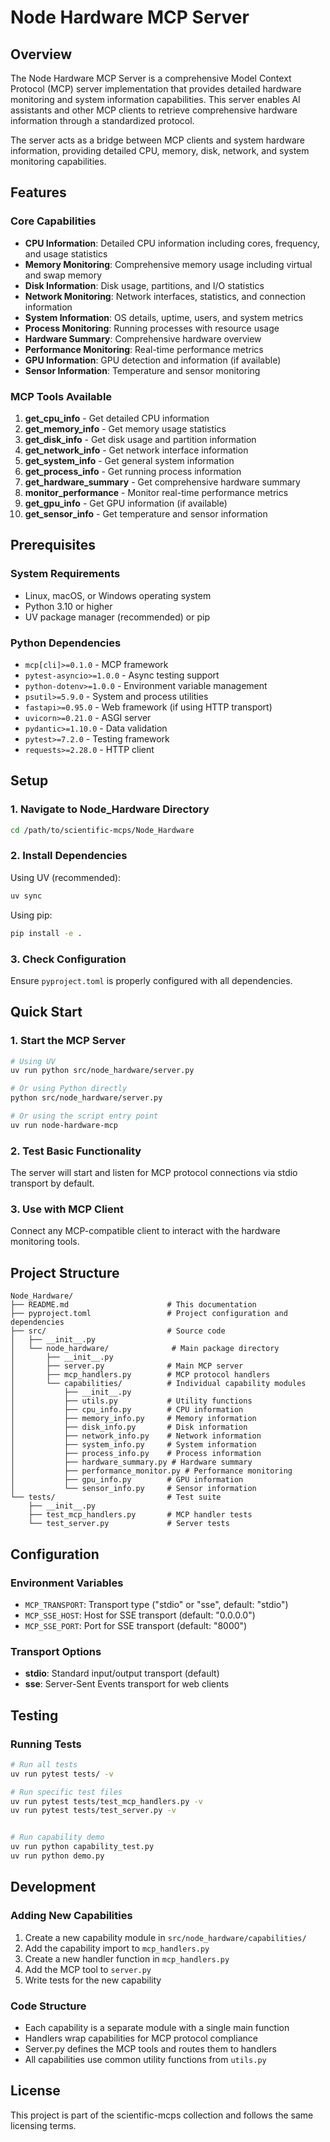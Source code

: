 # Node Hardware MCP Server

## Overview

The Node Hardware MCP Server is a comprehensive Model Context Protocol (MCP) server implementation that provides detailed hardware monitoring and system information capabilities. This server enables AI assistants and other MCP clients to retrieve comprehensive hardware information through a standardized protocol.

The server acts as a bridge between MCP clients and system hardware information, providing detailed CPU, memory, disk, network, and system monitoring capabilities.

## Features

### Core Capabilities
- **CPU Information**: Detailed CPU information including cores, frequency, and usage statistics
- **Memory Monitoring**: Comprehensive memory usage including virtual and swap memory
- **Disk Information**: Disk usage, partitions, and I/O statistics
- **Network Monitoring**: Network interfaces, statistics, and connection information
- **System Information**: OS details, uptime, users, and system metrics
- **Process Monitoring**: Running processes with resource usage
- **Hardware Summary**: Comprehensive hardware overview
- **Performance Monitoring**: Real-time performance metrics
- **GPU Information**: GPU detection and information (if available)
- **Sensor Information**: Temperature and sensor monitoring

### MCP Tools Available
1. **get_cpu_info** - Get detailed CPU information
2. **get_memory_info** - Get memory usage statistics
3. **get_disk_info** - Get disk usage and partition information
4. **get_network_info** - Get network interface information
5. **get_system_info** - Get general system information
6. **get_process_info** - Get running process information
7. **get_hardware_summary** - Get comprehensive hardware summary
8. **monitor_performance** - Monitor real-time performance metrics
9. **get_gpu_info** - Get GPU information (if available)
10. **get_sensor_info** - Get temperature and sensor information

## Prerequisites

### System Requirements
- Linux, macOS, or Windows operating system
- Python 3.10 or higher
- UV package manager (recommended) or pip

### Python Dependencies
- `mcp[cli]>=0.1.0` - MCP framework
- `pytest-asyncio>=1.0.0` - Async testing support
- `python-dotenv>=1.0.0` - Environment variable management
- `psutil>=5.9.0` - System and process utilities
- `fastapi>=0.95.0` - Web framework (if using HTTP transport)
- `uvicorn>=0.21.0` - ASGI server
- `pydantic>=1.10.0` - Data validation
- `pytest>=7.2.0` - Testing framework
- `requests>=2.28.0` - HTTP client

## Setup

### 1. Navigate to Node_Hardware Directory
```bash
cd /path/to/scientific-mcps/Node_Hardware
```

### 2. Install Dependencies
Using UV (recommended):
```bash
uv sync
```

Using pip:
```bash
pip install -e .
```

### 3. Check Configuration
Ensure `pyproject.toml` is properly configured with all dependencies.

## Quick Start

### 1. Start the MCP Server
```bash
# Using UV
uv run python src/node_hardware/server.py

# Or using Python directly
python src/node_hardware/server.py

# Or using the script entry point
uv run node-hardware-mcp
```

### 2. Test Basic Functionality
The server will start and listen for MCP protocol connections via stdio transport by default.

### 3. Use with MCP Client
Connect any MCP-compatible client to interact with the hardware monitoring tools.

## Project Structure

```
Node_Hardware/
├── README.md                      # This documentation
├── pyproject.toml                 # Project configuration and dependencies
├── src/                           # Source code
│   ├── __init__.py
│   └── node_hardware/              # Main package directory
│       ├── __init__.py
│       ├── server.py              # Main MCP server
│       ├── mcp_handlers.py        # MCP protocol handlers
│       └── capabilities/          # Individual capability modules
│           ├── __init__.py
│           ├── utils.py           # Utility functions
│           ├── cpu_info.py        # CPU information
│           ├── memory_info.py     # Memory information
│           ├── disk_info.py       # Disk information
│           ├── network_info.py    # Network information
│           ├── system_info.py     # System information
│           ├── process_info.py    # Process information
│           ├── hardware_summary.py # Hardware summary
│           ├── performance_monitor.py # Performance monitoring
│           ├── gpu_info.py        # GPU information
│           └── sensor_info.py     # Sensor information
└── tests/                         # Test suite
    ├── __init__.py
    ├── test_mcp_handlers.py       # MCP handler tests
    └── test_server.py             # Server tests
```

## Configuration

### Environment Variables
- `MCP_TRANSPORT`: Transport type ("stdio" or "sse", default: "stdio")
- `MCP_SSE_HOST`: Host for SSE transport (default: "0.0.0.0")
- `MCP_SSE_PORT`: Port for SSE transport (default: "8000")

### Transport Options
- **stdio**: Standard input/output transport (default)
- **sse**: Server-Sent Events transport for web clients

## Testing

### Running Tests
```bash
# Run all tests
uv run pytest tests/ -v

# Run specific test files
uv run pytest tests/test_mcp_handlers.py -v
uv run pytest tests/test_server.py -v


# Run capability demo
uv run python capability_test.py
uv run python demo.py
```

## Development

### Adding New Capabilities
1. Create a new capability module in `src/node_hardware/capabilities/`
2. Add the capability import to `mcp_handlers.py`
3. Create a new handler function in `mcp_handlers.py`
4. Add the MCP tool to `server.py`
5. Write tests for the new capability

### Code Structure
- Each capability is a separate module with a single main function
- Handlers wrap capabilities for MCP protocol compliance
- Server.py defines the MCP tools and routes them to handlers
- All capabilities use common utility functions from `utils.py`

## License

This project is part of the scientific-mcps collection and follows the same licensing terms.

